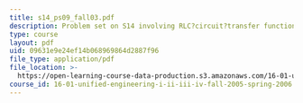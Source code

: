```yaml
---
title: s14_ps09_fall03.pdf
description: Problem set on S14 involving RLC?circuit?transfer function.
type: course
layout: pdf
uid: 09631e9e24ef14b068969864d2887f96
file_type: application/pdf
file_location: >-
  https://open-learning-course-data-production.s3.amazonaws.com/16-01-unified-engineering-i-ii-iii-iv-fall-2005-spring-2006/09631e9e24ef14b068969864d2887f96_s14_ps09_fall03.pdf
course_id: 16-01-unified-engineering-i-ii-iii-iv-fall-2005-spring-2006
---
```

